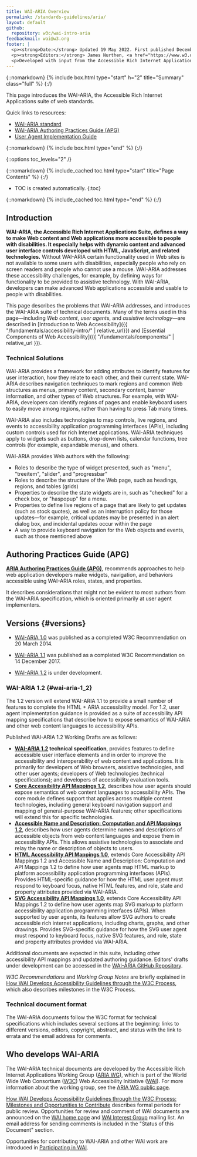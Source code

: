 ```yaml
---
title: WAI-ARIA Overview
permalink: /standards-guidelines/aria/
layout: default
github:
  repository: w3c/wai-intro-aria
feedbackmail: wai@w3.org
footer: |
  <p><strong>Date:</strong> Updated 19 May 2022. First published December 2006.</p>
  <p><strong>Editors:</strong> James Nurthen, <a href="https://www.w3.org/People/cooper/">Michael Cooper</a>, <a href="https://www.w3.org/People/shawn/">Shawn Lawton Henry</a>.</p>
  <p>Developed with input from the Accessible Rich Internet Applications Working Group (<a href="https://www.w3.org/WAI/ARIA/">ARIA WG</a>) and the Education and Outreach Working Group (<a href="https://www.w3.org/WAI/EO/">EOWG</a>).</p>
---
```


{::nomarkdown}
{% include box.html type="start" h="2" title="Summary" class="full" %}
{:/}

This page introduces the WAI-ARIA, the Accessible Rich Internet Applications suite of web standards.

Quick links to resources:
* [WAI-ARIA standard](/TR/wai-aria/)
* [WAI-ARIA Authoring Practices Guide (APG)](/WAI/ARIA/apg)
* [User Agent Implementation Guide](/TR/wai-aria-implementation/)
<!-- * [FAQ](/WAI/ARIA/faq) - including [What is the current status of WAI-ARIA development?](/WAI/ARIA/faq#update) -->

{::nomarkdown}
{% include box.html type="end" %}
{:/}

{::options toc_levels="2" /}

{::nomarkdown}
{% include_cached toc.html type="start" title="Page Contents" %}
{:/}

-   TOC is created automatically.
{:toc}

{::nomarkdown}
{% include_cached toc.html type="end" %}
{:/}

## Introduction

**WAI-ARIA, the Accessible Rich Internet Applications Suite, defines a
way to make Web content and Web applications more accessible to people
with disabilities. It especially helps with dynamic content and advanced
user interface controls developed with HTML, JavaScript, and
related technologies.** Without WAI-ARIA certain functionality used in Web
sites is not available to some users with disabilities, especially
people who rely on screen readers and people who cannot use a mouse.
WAI-ARIA addresses these accessibility challenges, for example, by
defining ways for functionality to be provided to assistive
technology. With WAI-ARIA, developers can make advanced Web applications
accessible and usable to people with disabilities.

This page describes the problems that WAI-ARIA addresses, and introduces
the WAI-ARIA suite of technical documents. Many of the terms used in
this page—including *Web content*, *user agent*s, and *assistive
technology*—are described in [Introduction to Web
Accessibility]({{ "/fundamentals/accessibility-intro/" | relative_url}}) and [Essential Components
of Web Accessibility]({{ "/fundamentals/components/" | relative_url }}).

### Technical Solutions

WAI-ARIA provides a framework for adding attributes
to identify features for user interaction, how they relate to each
other, and their current state. WAI-ARIA describes navigation
techniques to mark regions and common Web structures as menus, primary
content, secondary content, banner information, and other types of Web
structures. For example, with WAI-ARIA, developers can identify regions
of pages and enable keyboard users to easily move among regions, rather
than having to press Tab many times.

WAI-ARIA also includes technologies to map controls, live regions,
and events to accessibility application programming interfaces (APIs),
including custom controls used for rich Internet applications. WAI-ARIA
techniques apply to widgets such as buttons, drop-down lists, calendar
functions, tree controls (for example, expandable menus), and others.

WAI-ARIA provides Web authors with the following:

-   Roles to describe the type of widget presented, such as "menu",
    "treeitem", "slider", and "progressbar"
-   Roles to describe the structure of the Web page, such as headings,
    regions, and tables (grids)
-   Properties to describe the state widgets are in, such as "checked"
    for a check box, or "haspopup" for a menu.
-   Properties to define live regions of a page that are likely to get
    updates (such as stock quotes), as well as an interruption policy
    for those updates—for example, critical updates may be presented in
    an alert dialog box, and incidental updates occur within the page
-   A way to provide keyboard navigation for the Web objects and events,
    such as those mentioned above

## Authoring Practices Guide (APG)

**[ARIA Authoring Practices Guide (APG)](/WAI/ARIA/apg)**, recommends approaches to help web application developers make widgets, navigation, and behaviors accessible using WAI-ARIA roles, states, and properties.

It describes considerations that might not be evident to most authors from the WAI-ARIA specification, which is oriented primarily at user agent implementers.

## Versions {#versions}

* [WAI-ARIA 1.0](/TR/wai-aria/) was published as a completed W3C
Recommendation on 20 March 2014.

* [WAI-ARIA 1.1](/TR/wai-aria-1.1/) was published as a completed W3C
Recommendation on 14 December 2017.

* [WAI-ARIA 1.2](/TR/wai-aria-1.2/) is under development.

<!-- The latest status is updated in the [FAQ: What is the current status of
WAI-ARIA development?](/WAI/aria/faq#update) -->

### WAI-ARIA 1.2 {#wai-aria-1_2}

The 1.2 version will extend WAI-ARIA 1.1 to provide a small number of
features to complete the HTML + ARIA accessibility model. For 1.2, user 
agent implementation guidance is provided as a suite of accessibility 
API mapping specifications that describe how to expose semantics of 
WAI-ARIA and other web content languages to accessibility APIs.

Published WAI-ARIA 1.2 Working Drafts are as follows:

-   **[WAI-ARIA 1.2](/TR/wai-aria-1.2/) technical specification**,
    provides features to define accessible user interface elements and
    in order to improve the accessibility and interoperability of web
    content and applications. It is primarily for developers of Web
    browsers, assistive technologies, and other user agents; developers
    of Web technologies (technical specifications); and developers of
    accessibility evaluation tools.
-   **[Core Accessibility API Mappings 1.2](/TR/core-aam-1.2/)**,
    describes how user agents should expose semantics of web content
    languages to accessibility APIs. The core module defines support
    that applies across multiple content technologies, including general
    keyboard navigation support and mapping of general-purpose WAI-ARIA
    features; other specifications will extend this for specific
    technologies.
-   **[Accessible Name and Description: Computation and API Mappings
    1.2](/TR/accname-1.2/)**, describes how user agents determine
    names and descriptions of accessible objects from web content
    languages and expose them in accessibility APIs. This allows
    assistive technologies to associate and relay the name or
    description of objects to users.
-   **[HTML Accessibility API Mappings 1.0](/TR/html-aam-1.0/)**,
    extends Core Accessibility API Mappings 1.2 and Accessible Name and
    Description: Computation and API Mappings 1.2 to define how user
    agents map HTML markup to platform accessibility application
    programming interfaces (APIs). Provides HTML-specific guidance for
    how the HTML user agent must respond to keyboard focus, native HTML
    features, and role, state and property attributes provided via
    WAI-ARIA.
-   **[SVG Accessibility API Mappings 1.0](/TR/svg-aam-1.0/)**, extends
    Core Accessibility API Mappings 1.2 to define how user agents map
    SVG markup to platform accessibility application programming
    interfaces (APIs). When supported by user agents, its features allow
    SVG authors to create accessible rich internet applications,
    including charts, graphs, and other drawings. Provides SVG-specific
    guidance for how the SVG user agent must respond to keyboard focus,
    native SVG features, and role, state and property attributes
    provided via WAI-ARIA.

Additional documents are expected in this suite, including other
accessibility API mappings and updated authoring guidance. Editors'
drafts under development can be accessed in the [WAI-ARIA GitHub
Repository](https://github.com/w3c/aria/).

*W3C Recommendations* and *Working Group Notes* are briefly explained in
[How WAI Develops Accessibility Guidelines through the W3C
Process](/WAI/intro/w3c-process), which also describes milestones in the
W3C Process.

### Technical document format

The WAI-ARIA documents follow the W3C format for technical
specifications which includes several sections at the beginning: links
to different versions, editors, copyright, abstract, and status with the
link to errata and the email address for comments.

## Who develops WAI-ARIA

The WAI-ARIA technical documents are developed by the Accessible Rich
Internet Applications Working Group ([ARIA WG](/WAI/ARIA/)), which is
part of the World Wide Web Consortium ([W3C](/)) Web Accessibility
Initiative ([WAI](/WAI/)). For more information about the working group,
see the [ARIA WG public page](/WAI/ARIA/).

[How WAI Develops Accessibility Guidelines through the W3C Process:
Milestones and Opportunities to Contribute](/WAI/intro/w3c-process)
describes formal periods for public review. Opportunities for review and
comment of WAI documents are announced on the [WAI home page](/WAI/) and
[WAI Interest Group](/WAI/IG/) mailing list. An email address for
sending comments is included in the "Status of this Document" section.

Opportunities for contributing to WAI-ARIA and other WAI work are
introduced in [Participating in WAI](/WAI/participation).
